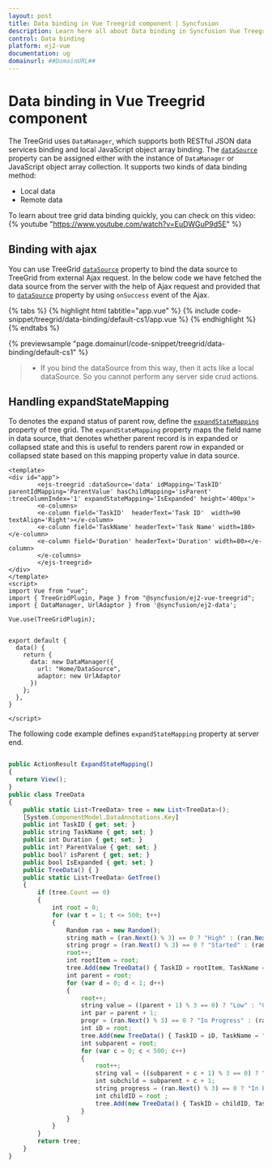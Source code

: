 ```yaml
---
layout: post
title: Data binding in Vue Treegrid component | Syncfusion
description: Learn here all about Data binding in Syncfusion Vue Treegrid component of Syncfusion Essential JS 2 and more.
control: Data binding 
platform: ej2-vue
documentation: ug
domainurl: ##DomainURL##
---
```


# Data binding in Vue Treegrid component

The TreeGrid uses `DataManager`, which supports both RESTful JSON data services binding and local JavaScript object array binding. The [`dataSource`](https://ej2.syncfusion.com/vue/documentation/api/treegrid/#dataSource) property can be assigned either with the instance of `DataManager` or JavaScript object array collection.
It supports two kinds of data binding method:
* Local data
* Remote data

To learn about tree grid data binding quickly, you can check on this video:
{% youtube "https://www.youtube.com/watch?v=EuDWGuP9d5E" %}

## Binding with ajax

You can use TreeGrid [`dataSource`](https://ej2.syncfusion.com/vue/documentation/api/treegrid/#datasource) property to bind the data source to TreeGrid from external Ajax request. In the below code we have fetched the data source from the server with the help of Ajax request and provided that to [`dataSource`](https://ej2.syncfusion.com/vue/documentation/api/treegrid/#datasource) property by using `onSuccess` event of the Ajax.

{% tabs %}
{% highlight html tabtitle="app.vue" %}
{% include code-snippet/treegrid/data-binding/default-cs1/app.vue %}
{% endhighlight %}
{% endtabs %}
        
{% previewsample "page.domainurl/code-snippet/treegrid/data-binding/default-cs1" %}

> * If you bind the dataSource from this way, then it acts like a local dataSource. So you cannot perform any server side crud actions.

## Handling expandStateMapping

To denotes the expand status of parent row, define the [`expandStateMapping`](https://ej2.syncfusion.com/vue/documentation/api/treegrid/#expandstatemapping) property of tree grid. The `expandStateMapping` property maps the field name in data source, that denotes whether parent record is in expanded or collapsed state and this is useful to renders parent row in expanded or collapsed state based on this mapping property value in data source.

```
<template>
<div id="app">
        <ejs-treegrid :dataSource='data' idMapping='TaskID' parentIdMapping='ParentValue' hasChildMapping='isParent' :treeColumnIndex='1' expandStateMapping='IsExpanded' height='400px'>
        <e-columns>
        <e-column field='TaskID'  headerText='Task ID'  width=90 textAlign='Right'></e-column>
        <e-column field='TaskName' headerText='Task Name' width=180></e-column>
        <e-column field='Duration' headerText='Duration' width=80></e-column>
        </e-columns>
        </ejs-treegrid>
</div>
</template>
<script>
import Vue from "vue";
import { TreeGridPlugin, Page } from "@syncfusion/ej2-vue-treegrid";
import { DataManager, UrlAdaptor } from '@syncfusion/ej2-data';

Vue.use(TreeGridPlugin);


export default {
  data() {
    return {
      data: new DataManager({
        url: "Home/DataSource",
        adaptor: new UrlAdaptor
      })
    };
  },
}

</script>

```

The following code example defines `expandStateMapping` property at server end.

```ts

public ActionResult ExpandStateMapping()
{
  return View();
}
public class TreeData
{
    public static List<TreeData> tree = new List<TreeData>();
    [System.ComponentModel.DataAnnotations.Key]
    public int TaskID { get; set; }
    public string TaskName { get; set; }
    public int Duration { get; set; }
    public int? ParentValue { get; set; }
    public bool? isParent { get; set; }
    public bool IsExpanded { get; set; }
    public TreeData() { }
    public static List<TreeData> GetTree()
    {
        if (tree.Count == 0)
        {
            int root = 0;
            for (var t = 1; t <= 500; t++)
            {
                Random ran = new Random();
                string math = (ran.Next() % 3) == 0 ? "High" : (ran.Next() % 2) == 0 ? "Release Breaker" : "Critical";
                string progr = (ran.Next() % 3) == 0 ? "Started" : (ran.Next() % 2) == 0 ? "Open" : "In Progress";
                root++;
                int rootItem = root;
                tree.Add(new TreeData() { TaskID = rootItem, TaskName = "Parent task " + rootItem.ToString(), isParent = true, IsExpanded = false, ParentValue = null, Duration = ran.Next(1, 50) });
                int parent = root;
                for (var d = 0; d < 1; d++)
                {
                    root++;
                    string value = ((parent + 1) % 3 == 0) ? "Low" : "Critical";
                    int par = parent + 1;
                    progr = (ran.Next() % 3) == 0 ? "In Progress" : (ran.Next() % 2) == 0 ? "Open" : "Validated";
                    int iD = root;
                    tree.Add(new TreeData() { TaskID = iD, TaskName = "Child task " + iD.ToString(), isParent = true, IsExpanded = false, ParentValue = rootItem, Duration = ran.Next(1, 50) });
                    int subparent = root;
                    for (var c = 0; c < 500; c++)
                    {
                        root++;
                        string val = ((subparent + c + 1) % 3 == 0) ? "Low" : "Critical";
                        int subchild = subparent + c + 1;
                        string progress = (ran.Next() % 3) == 0 ? "In Progress" : (ran.Next() % 2) == 0 ? "Open" : "Validated";
                        int childID = root ;
                        tree.Add(new TreeData() { TaskID = childID, TaskName = "sub Child task " + childID.ToString(), isParent = false, IsExpanded = false, ParentValue = subparent, Duration = ran.Next(1, 50) });
                    }
                }
            }
        }
        return tree;
    }
}
```